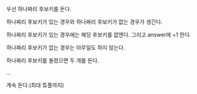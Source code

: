 우선 하나짜리 후보키를 돈다.

하나짜리 후보키가 있는 경우와 하나짜리 후보키가 없는 경우가 생긴다.

하나짜리 후보키가 있는 경우에는 해당 후보키를 없앤다. 그리고 answer에 +1 한다.

하나짜리 후보키가 없는 경우는 아무일도 하지 않는다.

하나짜리 후보키를 돌렸으면 두 개를 돈다.

...

계속 돈다.(최대 튜플까지)
